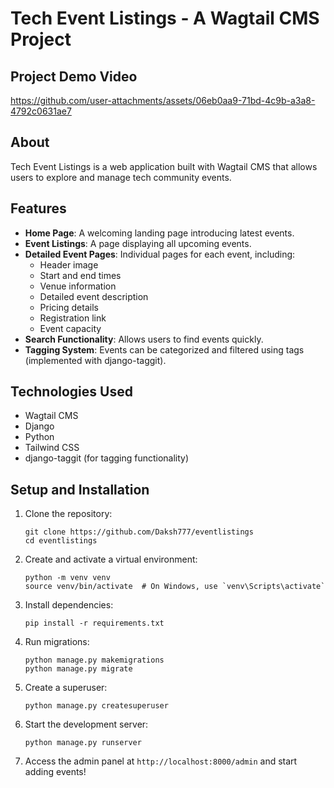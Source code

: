 # Tech Event Listings - A Wagtail CMS Project

## Project Demo Video

https://github.com/user-attachments/assets/06eb0aa9-71bd-4c9b-a3a8-4792c0631ae7



## About

Tech Event Listings is a web application built with Wagtail CMS that allows users to explore and manage tech community events.

## Features

- **Home Page**: A welcoming landing page introducing latest events.
- **Event Listings**: A page displaying all upcoming events.
- **Detailed Event Pages**: Individual pages for each event, including:
  - Header image
  - Start and end times
  - Venue information
  - Detailed event description
  - Pricing details
  - Registration link
  - Event capacity
- **Search Functionality**: Allows users to find events quickly.
- **Tagging System**: Events can be categorized and filtered using tags (implemented with django-taggit).

## Technologies Used

- Wagtail CMS
- Django
- Python
- Tailwind CSS
- django-taggit (for tagging functionality)

## Setup and Installation

1. Clone the repository:
   ```
   git clone https://github.com/Daksh777/eventlistings
   cd eventlistings
   ```

2. Create and activate a virtual environment:
   ```
   python -m venv venv
   source venv/bin/activate  # On Windows, use `venv\Scripts\activate`
   ```

3. Install dependencies:
   ```
   pip install -r requirements.txt
   ```

4. Run migrations:
   ```
   python manage.py makemigrations
   python manage.py migrate
   ```

5. Create a superuser:
   ```
   python manage.py createsuperuser
   ```

6. Start the development server:
   ```
   python manage.py runserver
   ```

7. Access the admin panel at `http://localhost:8000/admin` and start adding events!
